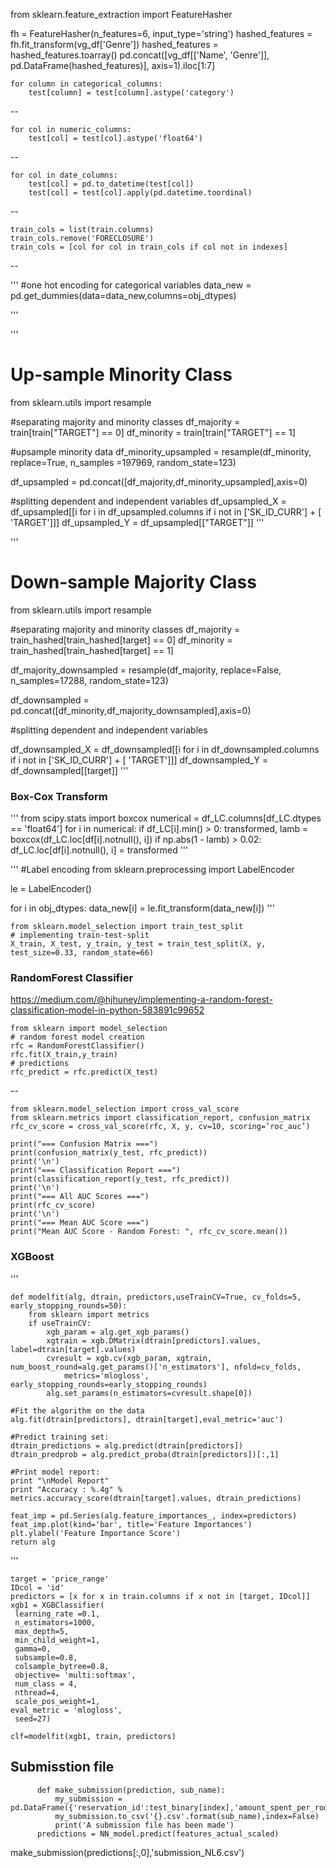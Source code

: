 from sklearn.feature_extraction import FeatureHasher

fh = FeatureHasher(n_features=6, input_type='string')
hashed_features = fh.fit_transform(vg_df['Genre'])
hashed_features = hashed_features.toarray()
pd.concat([vg_df[['Name', 'Genre']], pd.DataFrame(hashed_features)], 
          axis=1).iloc[1:7]																																																	

    for column in categorical_columns:
        test[column] = test[column].astype('category')
--

    for col in numeric_columns:
        test[col] = test[col].astype('float64')
--

    for col in date_columns:
        test[col] = pd.to_datetime(test[col])
        test[col] = test[col].apply(pd.datetime.toordinal)
--

    train_cols = list(train.columns)
    train_cols.remove('FORECLOSURE')
    train_cols = [col for col in train_cols if col not in indexes]

--

'''
#one hot encoding for categorical variables
data_new = pd.get_dummies(data=data_new,columns=obj_dtypes)

'''

'''
# Up-sample Minority Class
from sklearn.utils import resample

#separating majority and minority classes
df_majority = train[train["TARGET"] == 0]
df_minority = train[train["TARGET"] == 1]

#upsample minority data
df_minority_upsampled = resample(df_minority,
                                 replace=True,
                                 n_samples =197969,
                                 random_state=123)

df_upsampled = pd.concat([df_majority,df_minority_upsampled],axis=0)

#splitting dependent and independent variables
df_upsampled_X = df_upsampled[[i for i in df_upsampled.columns if i not in ['SK_ID_CURR'] + [ 'TARGET']]]
df_upsampled_Y = df_upsampled[["TARGET"]]
'''

'''
# Down-sample Majority Class
from sklearn.utils import resample

#separating majority and minority classes
df_majority = train_hashed[train_hashed[target] == 0]
df_minority = train_hashed[train_hashed[target] == 1]

df_majority_downsampled = resample(df_majority,
                                   replace=False,
                                   n_samples=17288,
                                   random_state=123)

df_downsampled = pd.concat([df_minority,df_majority_downsampled],axis=0)

#splitting dependent and independent variables

df_downsampled_X = df_downsampled[[i for i in df_downsampled.columns if i not in ['SK_ID_CURR'] + [ 'TARGET']]]
df_downsampled_Y = df_downsampled[[target]]
'''


### Box-Cox Transform
'''
from scipy.stats import boxcox
numerical = df_LC.columns[df_LC.dtypes == 'float64']
for i in numerical:
    if df_LC[i].min() > 0:
        transformed, lamb = boxcox(df_LC.loc[df[i].notnull(), i])
        if np.abs(1 - lamb) > 0.02:
            df_LC.loc[df[i].notnull(), i] = transformed
'''

'''
#Label encoding
from sklearn.preprocessing import LabelEncoder

le = LabelEncoder()

for i in obj_dtypes:
    data_new[i] = le.fit_transform(data_new[i])
'''

    from sklearn.model_selection import train_test_split
    # implementing train-test-split
    X_train, X_test, y_train, y_test = train_test_split(X, y, test_size=0.33, random_state=66)


### RandomForest Classifier

https://medium.com/@hjhuney/implementing-a-random-forest-classification-model-in-python-583891c99652

    from sklearn import model_selection
    # random forest model creation
    rfc = RandomForestClassifier()
    rfc.fit(X_train,y_train)
    # predictions
    rfc_predict = rfc.predict(X_test)
--

    from sklearn.model_selection import cross_val_score
    from sklearn.metrics import classification_report, confusion_matrix
    rfc_cv_score = cross_val_score(rfc, X, y, cv=10, scoring=’roc_auc’)
    
    print("=== Confusion Matrix ===")
    print(confusion_matrix(y_test, rfc_predict))
    print('\n')
    print("=== Classification Report ===")
    print(classification_report(y_test, rfc_predict))
    print('\n')
    print("=== All AUC Scores ===")
    print(rfc_cv_score)
    print('\n')
    print("=== Mean AUC Score ===")
    print("Mean AUC Score - Random Forest: ", rfc_cv_score.mean())
### XGBoost
'''

    def modelfit(alg, dtrain, predictors,useTrainCV=True, cv_folds=5, early_stopping_rounds=50):
        from sklearn import metrics
        if useTrainCV:
            xgb_param = alg.get_xgb_params()
            xgtrain = xgb.DMatrix(dtrain[predictors].values, label=dtrain[target].values)
            cvresult = xgb.cv(xgb_param, xgtrain, num_boost_round=alg.get_params()['n_estimators'], nfold=cv_folds,
                metrics='mlogloss', early_stopping_rounds=early_stopping_rounds)
            alg.set_params(n_estimators=cvresult.shape[0])
    
    #Fit the algorithm on the data
    alg.fit(dtrain[predictors], dtrain[target],eval_metric='auc')
        
    #Predict training set:
    dtrain_predictions = alg.predict(dtrain[predictors])
    dtrain_predprob = alg.predict_proba(dtrain[predictors])[:,1]
        
    #Print model report:
    print "\nModel Report"
    print "Accuracy : %.4g" % metrics.accuracy_score(dtrain[target].values, dtrain_predictions)

    feat_imp = pd.Series(alg.feature_importances_, index=predictors)
    feat_imp.plot(kind='bar', title='Feature Importances')
    plt.ylabel('Feature Importance Score')
    return alg
'''

    target = 'price_range'
    IDcol = 'id'
    predictors = [x for x in train.columns if x not in [target, IDcol]]
    xgb1 = XGBClassifier(
     learning_rate =0.1,
     n_estimators=1000,
     max_depth=5,
     min_child_weight=1,
     gamma=0,
     subsample=0.8,
     colsample_bytree=0.8,
     objective= 'multi:softmax',
     num_class = 4,
     nthread=4,
     scale_pos_weight=1,
    eval_metric = 'mlogloss',
     seed=27)

    clf=modelfit(xgb1, train, predictors)


## Submisstion file

          def make_submission(prediction, sub_name):
              my_submission = pd.DataFrame({'reservation_id':test_binary[index],'amount_spent_per_room_night_scaled':prediction})
              my_submission.to_csv('{}.csv'.format(sub_name),index=False)
              print('A submission file has been made')
          predictions = NN_model.predict(features_actual_scaled)

make_submission(predictions[:,0],'submission_NL6.csv')
